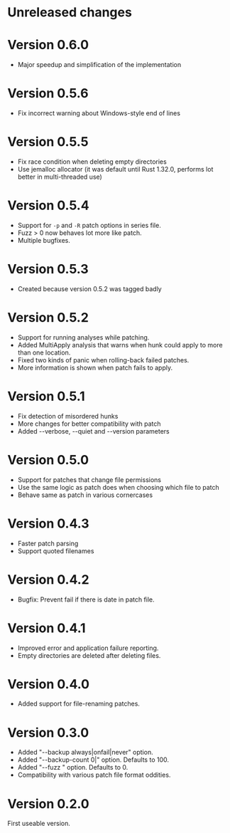 # Unreleased changes

# Version 0.6.0

* Major speedup and simplification of the implementation 

# Version 0.5.6

* Fix incorrect warning about Windows-style end of lines

# Version 0.5.5

* Fix race condition when deleting empty directories
* Use jemalloc allocator (it was default until Rust 1.32.0, performs lot better in multi-threaded use)

# Version 0.5.4

* Support for `-p` and `-R` patch options in series file.
* Fuzz > 0 now behaves lot more like patch.
* Multiple bugfixes.

# Version 0.5.3

* Created because version 0.5.2 was tagged badly

# Version 0.5.2

* Support for running analyses while patching.
* Added MultiApply analysis that warns when hunk could apply to more than one location.
* Fixed two kinds of panic when rolling-back failed patches.
* More information is shown when patch fails to apply.

# Version 0.5.1

* Fix detection of misordered hunks
* More changes for better compatibility with patch
* Added --verbose, --quiet and --version parameters

# Version 0.5.0

* Support for patches that change file permissions
* Use the same logic as patch does when choosing which file to patch
* Behave same as patch in various cornercases

# Version 0.4.3

* Faster patch parsing
* Support quoted filenames

# Version 0.4.2

* Bugfix: Prevent fail if there is date in patch file.

# Version 0.4.1

* Improved error and application failure reporting.
* Empty directories are deleted after deleting files.

# Version 0.4.0

* Added support for file-renaming patches.

# Version 0.3.0

* Added "--backup always|onfail|never" option.
* Added "--backup-count 0|<n>" option. Defaults to 100.
* Added "--fuzz <n>" option. Defaults to 0.
* Compatibility with various patch file format oddities.

# Version 0.2.0

First useable version.

